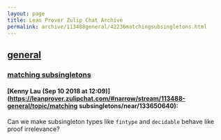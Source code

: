 ```yaml
---
layout: page
title: Lean Prover Zulip Chat Archive 
permalink: archive/113488general/42236matchingsubsingletons.html
---
```


## [general](index.html)
### [matching subsingletons](42236matchingsubsingletons.html)

#### [Kenny Lau (Sep 10 2018 at 12:09)](https://leanprover.zulipchat.com/#narrow/stream/113488-general/topic/matching subsingletons/near/133650640):
Can we make subsingleton types like `fintype` and `decidable` behave like proof irrelevance?

